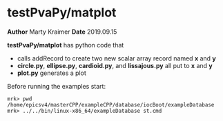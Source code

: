 # testPvaPy/matplot

**Author** Marty Kraimer
**Date** 2019.09.15

**testPvaPy/matplot** has python code that

* calls addRecord to create two new scalar array record named **x** and **y**
* **circle.py**, **ellipse.py**, **cardioid.py**, and **lissajous.py** all put to **x** and **y**
* **plot.py** generates a plot

Before running the examples start:

```
mrk> pwd
/home/epicsv4/masterCPP/exampleCPP/database/iocBoot/exampleDatabase
mrk> ../../bin/linux-x86_64/exampleDatabase st.cmd
```


